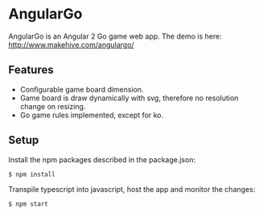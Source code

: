 # AngularGo

AngularGo is an Angular 2 Go game web app. 
The demo is here: http://www.makehive.com/angulargo/

## Features

* Configurable game board dimension. 
* Game board is draw dynamically with svg, therefore no resolution change on resizing. 
* Go game rules implemented, except for ko. 

## Setup

Install the npm packages described in the package.json:

```bash
$ npm install
```
Transpile typescript into javascript, host the app and monitor the changes: 

```bash
$ npm start
```
